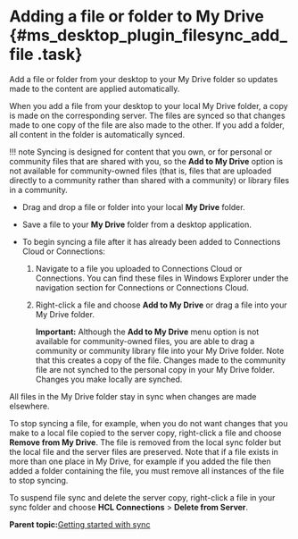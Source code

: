 # Adding a file or folder to My Drive {#ms_desktop_plugin_filesync_add_file .task}

Add a file or folder from your desktop to your My Drive folder so updates made to the content are applied automatically.

When you add a file from your desktop to your local My Drive folder, a copy is made on the corresponding server. The files are synced so that changes made to one copy of the file are also made to the other. If you add a folder, all content in the folder is automatically synced.

!!! note
    Syncing is designed for content that you own, or for personal or community files that are shared with you, so the **Add to My Drive** option is not available for community-owned files \(that is, files that are uploaded directly to a community rather than shared with a community\) or library files in a community.

-   Drag and drop a file or folder into your local **My Drive** folder.

-   Save a file to your **My Drive** folder from a desktop application.

-   To begin syncing a file after it has already been added to Connections Cloud or Connections:

    1.  Navigate to a file you uploaded to Connections Cloud or Connections. You can find these files in Windows Explorer under the navigation section for Connections or Connections Cloud.

    2.  Right-click a file and choose **Add to My Drive** or drag a file into your My Drive folder.

        **Important:** Although the **Add to My Drive** menu option is not available for community-owned files, you are able to drag a community or community library file into your My Drive folder. Note that this creates a copy of the file. Changes made to the community file are not synched to the personal copy in your My Drive folder. Changes you make locally are synched.


All files in the My Drive folder stay in sync when changes are made elsewhere.

To stop syncing a file, for example, when you do not want changes that you make to a local file copied to the server copy, right-click a file and choose **Remove from My Drive**. The file is removed from the local sync folder but the local file and the server files are preserved. Note that if a file exists in more than one place in My Drive, for example if you added the file then added a folder containing the file, you must remove all instances of the file to stop syncing.

To suspend file sync and delete the server copy, right-click a file in your sync folder and choose **HCL Connections** \> **Delete from Server**.

**Parent topic:**[Getting started with sync](../../connectors/enduser/ms_desktop_plugin_filesync_gs2.md)

